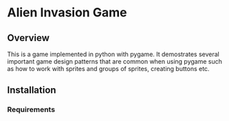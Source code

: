 # Alien Invasion Game 

## Overview
This is a game implemented in python with pygame. It demostrates several important game design patterns that are common when using pygame such as how to work with sprites and groups of sprites, creating buttons etc.

## Installation

### Requirements

